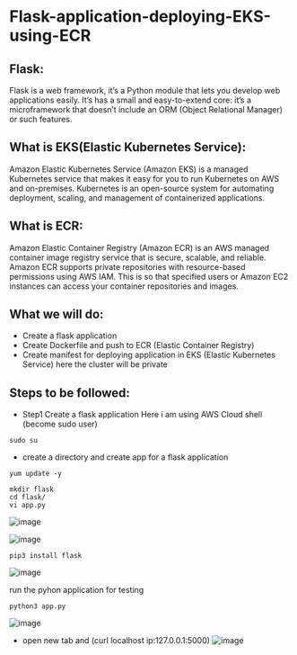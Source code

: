 # Flask-application-deploying-EKS-using-ECR


## Flask:
Flask is a web framework, it’s a Python module that lets you develop web applications easily. It’s has a small and easy-to-extend core: it’s a microframework that doesn’t include an ORM (Object Relational Manager) or such features.

## What is EKS(Elastic Kubernetes Service):
Amazon Elastic Kubernetes Service (Amazon EKS) is a managed Kubernetes service that makes it easy for you to run Kubernetes on AWS and on-premises. Kubernetes is an open-source system for automating deployment, scaling, and management of containerized applications.

## What is ECR:
Amazon Elastic Container Registry (Amazon ECR) is an AWS managed container image registry service that is secure, scalable, and reliable. Amazon ECR supports private repositories with resource-based permissions using AWS IAM. This is so that specified users or Amazon EC2 instances can access your container repositories and images.

## What we will do:
- Create a flask application 
- Create Dockerfile and push to ECR (Elastic Container Registry)
- Create manifest for deploying application in EKS (Elastic Kubernetes Service) here the cluster will be private 

## Steps to be followed:
- Step1 Create a flask application 
Here i am using AWS Cloud shell (become sudo user)
```
sudo su 
```
- create a directory and create app for a flask application 
```
yum update -y 
```
```
mkdir flask
cd flask/
vi app.py
```
![image](https://user-images.githubusercontent.com/63963025/167089349-a55a8525-f3ac-44be-ba99-0b60496e3b62.png)

![image](https://user-images.githubusercontent.com/63963025/167089449-75e3eac9-8468-4cb2-9a83-e35dcb78afdb.png)
```
pip3 install flask 
```
![image](https://user-images.githubusercontent.com/63963025/167089636-89348f79-ff88-4f7e-bb0d-cf12098c785f.png)

run the pyhon application for testing 
```
python3 app.py
```
![image](https://user-images.githubusercontent.com/63963025/167090424-82501564-dcbd-4e58-9a4f-ddd61c7fee3c.png)

- open new tab and (curl localhost ip:127.0.0.1:5000)
![image](https://user-images.githubusercontent.com/63963025/167090570-5dc43815-d532-49b2-981a-50984811f708.png)




